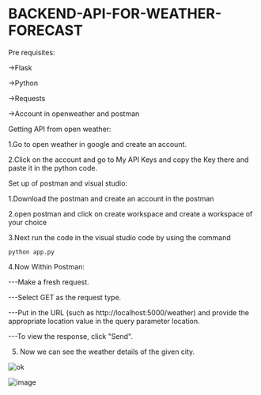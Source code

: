 # BACKEND-API-FOR-WEATHER-FORECAST
Pre requisites:  																																																																																																					

->Flask

->Python

->Requests

->Account in openweather and postman

Getting API from open weather:

1.Go to open weather in google and create an account.

2.Click on the account and go to My API Keys and copy the Key there and paste it in the python code.

Set up of postman and visual studio:

1.Download the postman and create an account in the postman

2.open postman and click on create workspace and create a workspace of your choice

3.Next run the code in the visual studio code by using the command

    python app.py
    
4.Now Within Postman:

---Make a fresh request.

---Select GET as the request type.

---Put in the URL (such as http://localhost:5000/weather) and provide the appropriate location value in the query parameter location.

---To view the response, click "Send".

5. Now we can see the weather details of the given city.


![ok](https://github.com/Udayasaichandrika/BACKEND-API-FOR-WEATHER-FORECAST/assets/150250218/6f7e5637-b34e-4c2b-a437-95bc64668d0f)

![image](https://github.com/Udayasaichandrika/BACKEND-API-FOR-WEATHER-FORECAST/assets/150250218/0c93dcf3-53c5-42fc-b88a-aa373298b285)



